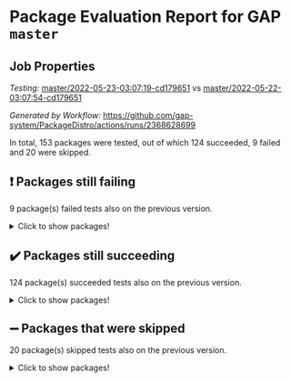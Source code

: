 # Package Evaluation Report for GAP `master`

## Job Properties

*Testing:* [master/2022-05-23-03:07:19-cd179651](https://github.com/gap-system/PackageDistro/blob/data/reports/master/2022-05-23-03:07:19-cd179651) vs [master/2022-05-22-03:07:54-cd179651](https://github.com/gap-system/PackageDistro/blob/data/reports/master/2022-05-22-03:07:54-cd179651)

*Generated by Workflow:* https://github.com/gap-system/PackageDistro/actions/runs/2368628699

In total, 153 packages were tested, out of which 124 succeeded, 9 failed and 20 were skipped.

## :exclamation: Packages still failing

9 package(s) failed tests also on the previous version.
<details><summary>Click to show packages!</summary>

- fining 1.4.1 [(failure)](https://github.com/gap-system/PackageDistro/runs/6548240419?check_suite_focus=true)
- francy 1.2.4 [(failure)](https://github.com/gap-system/PackageDistro/runs/6548240617?check_suite_focus=true)
- hap 1.39 [(failure)](https://github.com/gap-system/PackageDistro/runs/6548241063?check_suite_focus=true)
- normalizinterface 1.3.2 [(failure)](https://github.com/gap-system/PackageDistro/runs/6548242232?check_suite_focus=true)
- packagemanager 1.2 [(failure)](https://github.com/gap-system/PackageDistro/runs/6548242714?check_suite_focus=true)
- rcwa 4.6.4 [(failure)](https://github.com/gap-system/PackageDistro/runs/6548243149?check_suite_focus=true)
- recog 1.3.2 [(failure)](https://github.com/gap-system/PackageDistro/runs/6548243242?check_suite_focus=true)
- semigroups 4.0.0 [(failure)](https://github.com/gap-system/PackageDistro/runs/6548243550?check_suite_focus=true)
- ugaly 4.0.2 [(failure)](https://github.com/gap-system/PackageDistro/runs/6548244394?check_suite_focus=true)
</details>

## :heavy_check_mark: Packages still succeeding

124 package(s) succeeded tests also on the previous version.
<details><summary>Click to show packages!</summary>

- ace 5.4 [(success)](https://github.com/gap-system/PackageDistro/runs/6548239086?check_suite_focus=true)
- aclib 1.3.2 [(success)](https://github.com/gap-system/PackageDistro/runs/6548239120?check_suite_focus=true)
- agt 0.2 [(success)](https://github.com/gap-system/PackageDistro/runs/6548239163?check_suite_focus=true)
- alnuth 3.2.1 [(success)](https://github.com/gap-system/PackageDistro/runs/6548239212?check_suite_focus=true)
- anupq 3.2.6 [(success)](https://github.com/gap-system/PackageDistro/runs/6548239254?check_suite_focus=true)
- atlasrep 2.1.2 [(success)](https://github.com/gap-system/PackageDistro/runs/6548239290?check_suite_focus=true)
- autodoc 2022.03.10 [(success)](https://github.com/gap-system/PackageDistro/runs/6548239343?check_suite_focus=true)
- automata 1.15 [(success)](https://github.com/gap-system/PackageDistro/runs/6548239373?check_suite_focus=true)
- automgrp 1.3.2 [(success)](https://github.com/gap-system/PackageDistro/runs/6548239426?check_suite_focus=true)
- autpgrp 1.10.2 [(success)](https://github.com/gap-system/PackageDistro/runs/6548239466?check_suite_focus=true)
- cap 2022.05-07 [(success)](https://github.com/gap-system/PackageDistro/runs/6548239508?check_suite_focus=true)
- caratinterface 2.3.3 [(success)](https://github.com/gap-system/PackageDistro/runs/6548239533?check_suite_focus=true)
- cddinterface 2020.06.24 [(success)](https://github.com/gap-system/PackageDistro/runs/6548239558?check_suite_focus=true)
- circle 1.6.5 [(success)](https://github.com/gap-system/PackageDistro/runs/6548239584?check_suite_focus=true)
- classicpres 1.22 [(success)](https://github.com/gap-system/PackageDistro/runs/6548239610?check_suite_focus=true)
- cohomolo 1.6.10 [(success)](https://github.com/gap-system/PackageDistro/runs/6548239643?check_suite_focus=true)
- congruence 1.2.4 [(success)](https://github.com/gap-system/PackageDistro/runs/6548239674?check_suite_focus=true)
- corelg 1.56 [(success)](https://github.com/gap-system/PackageDistro/runs/6548239709?check_suite_focus=true)
- crime 1.6 [(success)](https://github.com/gap-system/PackageDistro/runs/6548239746?check_suite_focus=true)
- crisp 1.4.5 [(success)](https://github.com/gap-system/PackageDistro/runs/6548239790?check_suite_focus=true)
- crypting 0.10 [(success)](https://github.com/gap-system/PackageDistro/runs/6548239828?check_suite_focus=true)
- cryst 4.1.24 [(success)](https://github.com/gap-system/PackageDistro/runs/6548239869?check_suite_focus=true)
- crystcat 1.1.9 [(success)](https://github.com/gap-system/PackageDistro/runs/6548239913?check_suite_focus=true)
- ctbllib 1.3.4 [(success)](https://github.com/gap-system/PackageDistro/runs/6548239966?check_suite_focus=true)
- cubefree 1.19 [(success)](https://github.com/gap-system/PackageDistro/runs/6548240020?check_suite_focus=true)
- curlinterface 2.2.2 [(success)](https://github.com/gap-system/PackageDistro/runs/6548240066?check_suite_focus=true)
- cvec 2.7.5 [(success)](https://github.com/gap-system/PackageDistro/runs/6548240102?check_suite_focus=true)
- datastructures 0.2.7 [(success)](https://github.com/gap-system/PackageDistro/runs/6548240134?check_suite_focus=true)
- deepthought 1.0.5 [(success)](https://github.com/gap-system/PackageDistro/runs/6548240161?check_suite_focus=true)
- design 1.7 [(success)](https://github.com/gap-system/PackageDistro/runs/6548240196?check_suite_focus=true)
- difsets 2.3.1 [(success)](https://github.com/gap-system/PackageDistro/runs/6548240228?check_suite_focus=true)
- digraphs 1.5.3 [(success)](https://github.com/gap-system/PackageDistro/runs/6548240272?check_suite_focus=true)
- edim 1.3.5 [(success)](https://github.com/gap-system/PackageDistro/runs/6548240301?check_suite_focus=true)
- example 4.3.1 [(success)](https://github.com/gap-system/PackageDistro/runs/6548240327?check_suite_focus=true)
- factint 1.6.3 [(success)](https://github.com/gap-system/PackageDistro/runs/6548240350?check_suite_focus=true)
- ferret 1.0.7 [(success)](https://github.com/gap-system/PackageDistro/runs/6548240370?check_suite_focus=true)
- fga 1.4.0 [(success)](https://github.com/gap-system/PackageDistro/runs/6548240388?check_suite_focus=true)
- float 1.0.3 [(success)](https://github.com/gap-system/PackageDistro/runs/6548240437?check_suite_focus=true)
- format 1.4.3 [(success)](https://github.com/gap-system/PackageDistro/runs/6548240480?check_suite_focus=true)
- forms 1.2.7 [(success)](https://github.com/gap-system/PackageDistro/runs/6548240506?check_suite_focus=true)
- fplsa 1.2.5 [(success)](https://github.com/gap-system/PackageDistro/runs/6548240539?check_suite_focus=true)
- fr 2.4.8 [(success)](https://github.com/gap-system/PackageDistro/runs/6548240567?check_suite_focus=true)
- fwtree 1.3 [(success)](https://github.com/gap-system/PackageDistro/runs/6548240650?check_suite_focus=true)
- gbnp 1.0.5 [(success)](https://github.com/gap-system/PackageDistro/runs/6548240698?check_suite_focus=true)
- generalizedmorphismsforcap 2022.05-01 [(success)](https://github.com/gap-system/PackageDistro/runs/6548240730?check_suite_focus=true)
- genss 1.6.6 [(success)](https://github.com/gap-system/PackageDistro/runs/6548240757?check_suite_focus=true)
- gradedringforhomalg 2022.03-01 [(success)](https://github.com/gap-system/PackageDistro/runs/6548240806?check_suite_focus=true)
- grape 4.8.5 [(success)](https://github.com/gap-system/PackageDistro/runs/6548240850?check_suite_focus=true)
- groupoids 1.69 [(success)](https://github.com/gap-system/PackageDistro/runs/6548240881?check_suite_focus=true)
- grpconst 2.6.2 [(success)](https://github.com/gap-system/PackageDistro/runs/6548240928?check_suite_focus=true)
- guarana 0.96.3 [(success)](https://github.com/gap-system/PackageDistro/runs/6548240968?check_suite_focus=true)
- guava 3.16 [(success)](https://github.com/gap-system/PackageDistro/runs/6548241018?check_suite_focus=true)
- hapcryst 0.1.14 [(success)](https://github.com/gap-system/PackageDistro/runs/6548241102?check_suite_focus=true)
- hecke 1.5.3 [(success)](https://github.com/gap-system/PackageDistro/runs/6548241130?check_suite_focus=true)
- help 3.5 [(success)](https://github.com/gap-system/PackageDistro/runs/6548241165?check_suite_focus=true)
- idrel 2.43 [(success)](https://github.com/gap-system/PackageDistro/runs/6548241197?check_suite_focus=true)
- images 1.3.1 [(success)](https://github.com/gap-system/PackageDistro/runs/6548241238?check_suite_focus=true)
- intpic 0.2.4 [(success)](https://github.com/gap-system/PackageDistro/runs/6548241271?check_suite_focus=true)
- io 4.7.2 [(success)](https://github.com/gap-system/PackageDistro/runs/6548241297?check_suite_focus=true)
- irredsol 1.4.3 [(success)](https://github.com/gap-system/PackageDistro/runs/6548241324?check_suite_focus=true)
- json 2.1.0 [(success)](https://github.com/gap-system/PackageDistro/runs/6548241351?check_suite_focus=true)
- jupyterkernel 1.4.1 [(success)](https://github.com/gap-system/PackageDistro/runs/6548241388?check_suite_focus=true)
- jupyterviz 1.5.1 [(success)](https://github.com/gap-system/PackageDistro/runs/6548241426?check_suite_focus=true)
- kan 1.34 [(success)](https://github.com/gap-system/PackageDistro/runs/6548241458?check_suite_focus=true)
- kbmag 1.5.9 [(success)](https://github.com/gap-system/PackageDistro/runs/6548241493?check_suite_focus=true)
- laguna 3.9.5 [(success)](https://github.com/gap-system/PackageDistro/runs/6548241528?check_suite_focus=true)
- liealgdb 2.2.1 [(success)](https://github.com/gap-system/PackageDistro/runs/6548241556?check_suite_focus=true)
- liepring 2.6 [(success)](https://github.com/gap-system/PackageDistro/runs/6548241610?check_suite_focus=true)
- liering 2.4.2 [(success)](https://github.com/gap-system/PackageDistro/runs/6548241642?check_suite_focus=true)
- linearalgebraforcap 2022.05-03 [(success)](https://github.com/gap-system/PackageDistro/runs/6548241682?check_suite_focus=true)
- loops 3.4.1 [(success)](https://github.com/gap-system/PackageDistro/runs/6548241715?check_suite_focus=true)
- lpres 1.0.3 [(success)](https://github.com/gap-system/PackageDistro/runs/6548241759?check_suite_focus=true)
- majoranaalgebras 1.4 [(success)](https://github.com/gap-system/PackageDistro/runs/6548241789?check_suite_focus=true)
- mapclass 1.4.5 [(success)](https://github.com/gap-system/PackageDistro/runs/6548241820?check_suite_focus=true)
- matgrp 0.64 [(success)](https://github.com/gap-system/PackageDistro/runs/6548241868?check_suite_focus=true)
- modisom 2.5.2 [(success)](https://github.com/gap-system/PackageDistro/runs/6548241906?check_suite_focus=true)
- modulepresentationsforcap 2022.05-02 [(success)](https://github.com/gap-system/PackageDistro/runs/6548241947?check_suite_focus=true)
- monoidalcategories 2022.05-03 [(success)](https://github.com/gap-system/PackageDistro/runs/6548242007?check_suite_focus=true)
- nconvex 2020.11-04 [(success)](https://github.com/gap-system/PackageDistro/runs/6548242039?check_suite_focus=true)
- nilmat 1.4.1 [(success)](https://github.com/gap-system/PackageDistro/runs/6548242085?check_suite_focus=true)
- nock 1.5 [(success)](https://github.com/gap-system/PackageDistro/runs/6548242141?check_suite_focus=true)
- nq 2.5.8 [(success)](https://github.com/gap-system/PackageDistro/runs/6548242351?check_suite_focus=true)
- numericalsgps 1.3.0 [(success)](https://github.com/gap-system/PackageDistro/runs/6548242480?check_suite_focus=true)
- openmath 11.5.1 [(success)](https://github.com/gap-system/PackageDistro/runs/6548242572?check_suite_focus=true)
- orb 4.8.4 [(success)](https://github.com/gap-system/PackageDistro/runs/6548242665?check_suite_focus=true)
- patternclass 2.4.2 [(success)](https://github.com/gap-system/PackageDistro/runs/6548242791?check_suite_focus=true)
- permut 2.0.4 [(success)](https://github.com/gap-system/PackageDistro/runs/6548242839?check_suite_focus=true)
- polenta 1.3.10 [(success)](https://github.com/gap-system/PackageDistro/runs/6548242870?check_suite_focus=true)
- polymaking 0.8.6 [(success)](https://github.com/gap-system/PackageDistro/runs/6548242902?check_suite_focus=true)
- primgrp 3.4.2 [(success)](https://github.com/gap-system/PackageDistro/runs/6548242930?check_suite_focus=true)
- profiling 2.5.0 [(success)](https://github.com/gap-system/PackageDistro/runs/6548242972?check_suite_focus=true)
- qpa 1.33 [(success)](https://github.com/gap-system/PackageDistro/runs/6548243012?check_suite_focus=true)
- quagroup 1.8.3 [(success)](https://github.com/gap-system/PackageDistro/runs/6548243056?check_suite_focus=true)
- radiroot 2.9 [(success)](https://github.com/gap-system/PackageDistro/runs/6548243115?check_suite_focus=true)
- rds 1.8 [(success)](https://github.com/gap-system/PackageDistro/runs/6548243194?check_suite_focus=true)
- repndecomp 1.2.1 [(success)](https://github.com/gap-system/PackageDistro/runs/6548243291?check_suite_focus=true)
- repsn 3.1.0 [(success)](https://github.com/gap-system/PackageDistro/runs/6548243372?check_suite_focus=true)
- resclasses 4.7.2 [(success)](https://github.com/gap-system/PackageDistro/runs/6548243431?check_suite_focus=true)
- scscp 2.3.1 [(success)](https://github.com/gap-system/PackageDistro/runs/6548243488?check_suite_focus=true)
- sglppow 2.2 [(success)](https://github.com/gap-system/PackageDistro/runs/6548243619?check_suite_focus=true)
- sgpviz 0.999.5 [(success)](https://github.com/gap-system/PackageDistro/runs/6548243672?check_suite_focus=true)
- simpcomp 2.1.14 [(success)](https://github.com/gap-system/PackageDistro/runs/6548243754?check_suite_focus=true)
- singular 2020.12.18 [(success)](https://github.com/gap-system/PackageDistro/runs/6548243822?check_suite_focus=true)
- sla 1.5.3 [(success)](https://github.com/gap-system/PackageDistro/runs/6548243857?check_suite_focus=true)
- smallgrp 1.5 [(success)](https://github.com/gap-system/PackageDistro/runs/6548243907?check_suite_focus=true)
- smallsemi 0.6.13 [(success)](https://github.com/gap-system/PackageDistro/runs/6548243961?check_suite_focus=true)
- sonata 2.9.4 [(success)](https://github.com/gap-system/PackageDistro/runs/6548244023?check_suite_focus=true)
- sophus 1.25 [(success)](https://github.com/gap-system/PackageDistro/runs/6548244068?check_suite_focus=true)
- spinsym 1.5.2 [(success)](https://github.com/gap-system/PackageDistro/runs/6548244130?check_suite_focus=true)
- symbcompcc 1.3.2 [(success)](https://github.com/gap-system/PackageDistro/runs/6548244179?check_suite_focus=true)
- thelma 1.3 [(success)](https://github.com/gap-system/PackageDistro/runs/6548244222?check_suite_focus=true)
- tomlib 1.2.9 [(success)](https://github.com/gap-system/PackageDistro/runs/6548244263?check_suite_focus=true)
- toric 1.9.5 [(success)](https://github.com/gap-system/PackageDistro/runs/6548244302?check_suite_focus=true)
- transgrp 3.6.2 [(success)](https://github.com/gap-system/PackageDistro/runs/6548244351?check_suite_focus=true)
- unipot 1.5 [(success)](https://github.com/gap-system/PackageDistro/runs/6548244440?check_suite_focus=true)
- unitlib 4.1.0 [(success)](https://github.com/gap-system/PackageDistro/runs/6548244483?check_suite_focus=true)
- utils 0.72 [(success)](https://github.com/gap-system/PackageDistro/runs/6548244518?check_suite_focus=true)
- uuid 0.7 [(success)](https://github.com/gap-system/PackageDistro/runs/6548244554?check_suite_focus=true)
- walrus 0.9991 [(success)](https://github.com/gap-system/PackageDistro/runs/6548244585?check_suite_focus=true)
- wedderga 4.10.2 [(success)](https://github.com/gap-system/PackageDistro/runs/6548244618?check_suite_focus=true)
- xmod 2.88 [(success)](https://github.com/gap-system/PackageDistro/runs/6548244655?check_suite_focus=true)
- xmodalg 1.22 [(success)](https://github.com/gap-system/PackageDistro/runs/6548244694?check_suite_focus=true)
- yangbaxter 0.10.0 [(success)](https://github.com/gap-system/PackageDistro/runs/6548244771?check_suite_focus=true)
- zeromqinterface 0.13 [(success)](https://github.com/gap-system/PackageDistro/runs/6548244811?check_suite_focus=true)
</details>

## :heavy_minus_sign: Packages that were skipped

20 package(s) skipped tests also on the previous version.
<details><summary>Click to show packages!</summary>

- 4ti2interface 2022.03-01 [(skipped)](https://github.com/gap-system/PackageDistro/runs/6548173526?check_suite_focus=true)
- browse 1.8.14 [(skipped)](https://github.com/gap-system/PackageDistro/runs/6548173526?check_suite_focus=true)
- examplesforhomalg 2022.03-01 [(skipped)](https://github.com/gap-system/PackageDistro/runs/6548173526?check_suite_focus=true)
- gapdoc 1.6.5 [(skipped)](https://github.com/gap-system/PackageDistro/runs/6548173526?check_suite_focus=true)
- gauss 2022.03-01 [(skipped)](https://github.com/gap-system/PackageDistro/runs/6548173526?check_suite_focus=true)
- gaussforhomalg 2022.03-01 [(skipped)](https://github.com/gap-system/PackageDistro/runs/6548173526?check_suite_focus=true)
- gradedmodules 2022.03-01 [(skipped)](https://github.com/gap-system/PackageDistro/runs/6548173526?check_suite_focus=true)
- homalg 2022.03-01 [(skipped)](https://github.com/gap-system/PackageDistro/runs/6548173526?check_suite_focus=true)
- homalgtocas 2022.03-01 [(skipped)](https://github.com/gap-system/PackageDistro/runs/6548173526?check_suite_focus=true)
- io_forhomalg 2022.03-01 [(skipped)](https://github.com/gap-system/PackageDistro/runs/6548173526?check_suite_focus=true)
- itc 1.5.1 [(skipped)](https://github.com/gap-system/PackageDistro/runs/6548173526?check_suite_focus=true)
- localizeringforhomalg 2022.03-01 [(skipped)](https://github.com/gap-system/PackageDistro/runs/6548173526?check_suite_focus=true)
- matricesforhomalg 2022.04-01 [(skipped)](https://github.com/gap-system/PackageDistro/runs/6548173526?check_suite_focus=true)
- modules 2022.03-01 [(skipped)](https://github.com/gap-system/PackageDistro/runs/6548173526?check_suite_focus=true)
- polycyclic 2.16 [(skipped)](https://github.com/gap-system/PackageDistro/runs/6548173526?check_suite_focus=true)
- ringsforhomalg 2022.04-01 [(skipped)](https://github.com/gap-system/PackageDistro/runs/6548173526?check_suite_focus=true)
- sco 2022.03-01 [(skipped)](https://github.com/gap-system/PackageDistro/runs/6548173526?check_suite_focus=true)
- toolsforhomalg 2022.04-03 [(skipped)](https://github.com/gap-system/PackageDistro/runs/6548173526?check_suite_focus=true)
- toricvarieties 2022.03.23 [(skipped)](https://github.com/gap-system/PackageDistro/runs/6548173526?check_suite_focus=true)
- xgap 4.31 [(skipped)](https://github.com/gap-system/PackageDistro/runs/6548173526?check_suite_focus=true)
</details>

